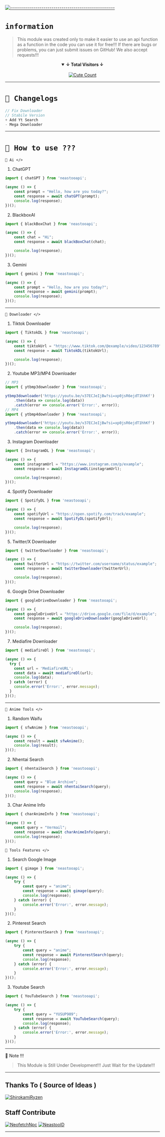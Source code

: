 [![-----------------------------------------------------](https://raw.githubusercontent.com/andreasbm/readme/master/assets/lines/colored.png)](#table-of-contents)

# `information`
> This module was created only to make it easier to use an api function as a function in the code
> you can use it for free!!!
> If there are bugs or problems, you can just submit issues on GitHub! We also accept requests!!!

<details open align="center">
<summary><b>↓ Total Visitors ↓</b></summary>
<br>
<a href="https://www.instagram.com/fatih_frdaus"><img alt="Cute Count" src="https://count.getloli.com/get/@NeofetchNpc?theme=rule34"/></a>
</details>
</div>

---------
# `📍 Changelogs`
```js
// Fix Downloader
// Stabile Version
+ Add Yt Search
- Mega Downloader
```

---------

# `📍 How to use ???`

`📌 Ai </>`

1. ChatGPT
```js
import { chatGPT } from 'neastooapi';

(async () => {
    const prompt = "Hello, how are you today?";
    const response = await chatGPT(prompt);
    console.log(response);
})();
```

2. BlackboxAI
```js
import { blackBoxChat } from 'neastooapi';

(async () => {
    const chat = "Hi";
    const response = await blackBoxChat(chat);

    console.log(response); 
})();
```

3. Gemini
```js
import { gemini } from 'neastooapi';

(async () => {
    const prompt = "Hello, how are you today?";
    const response = await gemini(prompt);
    console.log(response);
})();
```

---------

`📌 Downloader </>`

1. Tiktok Downloader
```js
import { TiktokDL } from 'neastooapi';

(async () => {
    const tiktokUrl = "https://www.tiktok.com/@example/video/123456789"; 
    const response = await TiktokDL(tiktokUrl);

    console.log(response); 
})();
```

2. Youtube MP3/MP4 Downloader
```js
// MP3
import { ytbmp3downloader } from 'neastooapi';

ytbmp3downloader('https://youtu.be/v37ECJeIjBw?si=xp0jsR6ejdT1hhKf')
    .then(data => console.log(data))
    .catch(error => console.error('Error:', error));
// MP4
import { ytbmp4downloader } from 'neastooapi';

ytbmp4downloader('https://youtu.be/v37ECJeIjBw?si=xp0jsR6ejdT1hhKf')
    .then(data => console.log(data))
    .catch(error => console.error('Error:', error));
```

3. Instagram Downloader
```js
import { InstagramDL } from 'neastooapi';

(async () => {
    const instagramUrl = "https://www.instagram.com/p/example"; 
    const response = await InstagramDL(instagramUrl);

    console.log(response); 
})();
```

4. Spotify Downloader
```js
import { SpotifyDL } from 'neastooapi';

(async () => {
    const spotifyUrl = "https://open.spotify.com/track/example"; 
    const response = await SpotifyDL(spotifyUrl);

    console.log(response); 
})();
```

5. Twitter/X Downloader
```js
import { twitterDownloader } from 'neastooapi';

(async () => {
    const twitterUrl = "https://twitter.com/username/status/example"; 
    const response = await twitterDownloader(twitterUrl);

    console.log(response); 
})();
```

6. Google Drive Downloader
```js
import { googleDriveDownloader } from 'neastooapi';

(async () => {
    const googleDriveUrl = "https://drive.google.com/file/d/example"; 
    const response = await googleDriveDownloader(googleDriveUrl);

    console.log(response); 
})();
```

7. Mediafire Downloader
```js
import { mediafireDl } from 'neastooapi';

(async () => {
  try {
    const url = 'MediafireURL';
    const data = await mediafireDl(url);
    console.log(data);
  } catch (error) {
    console.error('Error:', error.message);
  }
})();
```

---------

`📌 Anime Tools </>`
1. Random Waifu
```js
import { sfwAnime } from 'neastooapi';

(async () => {
    const result = await sfwAnime();
    console.log(result);
})();
```

2. Nhentai Search
```js
import { nhentaiSearch } from 'neastooapi';

(async () => {
    const query = "Blue Archive";
    const response = await nhentaiSearch(query);
    console.log(response);
})();
```

3. Char Anime Info
```js
import { charAnimeInfo } from 'neastooapi';

(async () => {
    const query = "Vermail";
    const response = await charAnimeInfo(query);
    console.log(response);
})();
```

`📌 Tools Features </>`
1. Search Google Image
```js
import { gimage } from 'neastooapi';

(async () => {
    try {
        const query = "anime";
        const response = await gimage(query);
        console.log(response);
    } catch (error) {
        console.error('Error:', error.message);
    }
})();
```

2. Pinterest Search
```js
import { PinterestSearch } from 'neastooapi';

(async () => {
    try {
        const query = "anime";
        const response = await PinterestSearch(query);
        console.log(response);
    } catch (error) {
        console.error('Error:', error.message);
    }
})();
```

3. Youtube Search
```js
import { YouTubeSearch } from 'neastooapi';

(async () => {
    try {
        const query = "YUSUP909"; 
        const response = await YouTubeSearch(query); 
        console.log(response); 
    } catch (error) {
        console.error('Error:', error.message); 
    }
})();
```

---------

🛑 Note !!!
> This Module is Still Under Development!!! Just Wait for the Update!!!

---------

## Thanks To ( Source of Ideas )
[![ShirokamiRyzen](https://github.com/ShirokamiRyzen.png?size=100)](https://github.com/ShirokamiRyzen)

## Staff Contribute
[![NeofetchNpc](https://github.com/NeofetchNpc.png?size=100)](https://github.com/NeofetchNpc)
[![NeastooID](https://github.com/NeeasTooID.png?size=100)](https://github.com/NeeasTooID)

---------
